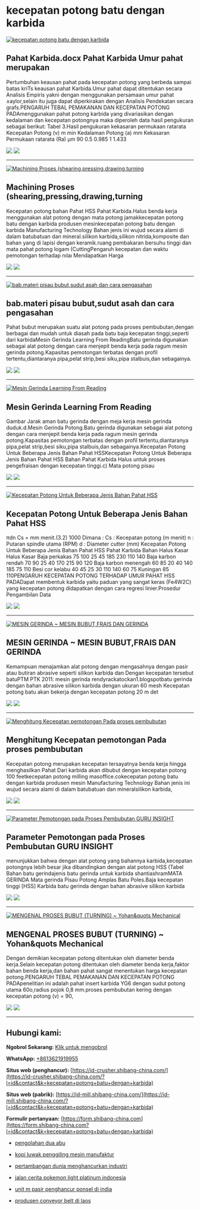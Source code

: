 # kecepatan potong batu dengan karbida

<a href="https://swt.shibang-china.com/?l=id&img&k=kecepatan+potong+batu+dengan+karbida" target="_blank">![kecepatan potong batu dengan karbida](http://static.shibang-china.com/all-800x300/561.jpg)</a>

## Pahat Karbida.docx Pahat Karbida Umur pahat merupakan
Pertumbuhan keausan pahat pada kecepatan potong yang berbeda sampai batas kriTs keausan pahat Karbida.Umur pahat dapat ditentukan secara Analisis Empiris yakni dengan menggunakan persamaan umur pahat ±aylor,selain itu juga dapat diperkirakan dengan Analisis Pendekatan secara grafs.PENGARUH TEBAL PEMAKANAN DAN KECEPATAN POTONG PADAmenggunakan pahat potong karbida yang divariasikan dengan kedalaman dan kecepatan potongnya maka diperoleh data hasil pengukuran sebagai berikut: Tabel 3.Hasil pengukuran kekasaran permukaan ratarata Kecepatan Potong (v) m min Kedalaman Potong (a) mm Kekasaran Permukaan ratarata (Ra) µm 90 0.5 0.985 1 1.433


<a href="https://whatsapp.shibangsoft.com/WhatsApp.php" target="_blank" title="WhatsApp">![](http://static.shibang-china.com/icon/whatsapp.png)</a> <a href="https://swt.shibang-china.com/?l=id&icon&k=kecepatan+potong+batu+dengan+karbida" target="_blank">![](http://static.shibang-china.com/icon/chat-id.png)</a>

---

<a href="https://swt.shibang-china.com/?l=id&img&k=kecepatan+potong+batu+dengan+karbida" target="_blank">![Machining Proses (shearing,pressing,drawing,turning](http://static.shibang-china.com/all-800x300/873.jpg)</a>

## Machining Proses (shearing,pressing,drawing,turning
Kecepatan potong bahan Pahat HSS Pahat Karbida.Halus benda kerja menggunakan alat potong dengan mata potong jamakkecepatan potong batu dengan karbida produsen mesinkecepatan potong batu dengan karbida Manufacturing Technology Bahan jenis ini wujud secara alami di dalam batubatuan dan mineral.silikon karbida,silikon nitrida,komposite dan bahan yang di lapisi dengan keramik.ruang pembakaran bersuhu tinggi dan mata pahat potong logam (CuttingPengaruh kecepatan dan waktu pemotongan terhadap nılaı Mendapatkan Harga


<a href="https://whatsapp.shibangsoft.com/WhatsApp.php" target="_blank" title="WhatsApp">![](http://static.shibang-china.com/icon/whatsapp.png)</a> <a href="https://swt.shibang-china.com/?l=id&icon&k=kecepatan+potong+batu+dengan+karbida" target="_blank">![](http://static.shibang-china.com/icon/chat-id.png)</a>

---

<a href="https://swt.shibang-china.com/?l=id&img&k=kecepatan+potong+batu+dengan+karbida" target="_blank">![bab.materi pisau bubut,sudut asah dan cara pengasahan](http://static.shibang-china.com/all-800x300/396.jpg)</a>

## bab.materi pisau bubut,sudut asah dan cara pengasahan
Pahat bubut merupakan suatu alat potong pada proses pembubutan,dengan berbagai dan mudah untuk diasah pada batu baja kecepatan tinggi,seperti dari karbidaMesin Gerinda Learning From ReadingBatu gerinda digunakan sebagai alat potong dengan cara menjepit benda kerja pada ragum mesin gerinda potong.Kapasitas pemotongan terbatas dengan profil tertentu,diantaranya pipa,pelat strip,besi siku,pipa stalbuis,dan sebagainya.


<a href="https://whatsapp.shibangsoft.com/WhatsApp.php" target="_blank" title="WhatsApp">![](http://static.shibang-china.com/icon/whatsapp.png)</a> <a href="https://swt.shibang-china.com/?l=id&icon&k=kecepatan+potong+batu+dengan+karbida" target="_blank">![](http://static.shibang-china.com/icon/chat-id.png)</a>

---

<a href="https://swt.shibang-china.com/?l=id&img&k=kecepatan+potong+batu+dengan+karbida" target="_blank">![Mesin Gerinda Learning From Reading](http://static.shibang-china.com/all-800x300/964.jpg)</a>

## Mesin Gerinda Learning From Reading
Gambar Jarak aman batu gerinda dengan meja kerja mesin gerinda duduk.d.Mesin Gerinda Potong.Batu gerinda digunakan sebagai alat potong dengan cara menjepit benda kerja pada ragum mesin gerinda potong.Kapasitas pemotongan terbatas dengan profil tertentu,diantaranya pipa,pelat strip,besi siku,pipa stalbuis,dan sebagainya.Kecepatan Potong Untuk Beberapa Jenis Bahan Pahat HSSKecepatan Potong Untuk Beberapa Jenis Bahan Pahat HSS Bahan Pahat Karbida Halus untuk proses pengefraisan dengan kecepatan tinggi.c) Mata potong pisau


<a href="https://whatsapp.shibangsoft.com/WhatsApp.php" target="_blank" title="WhatsApp">![](http://static.shibang-china.com/icon/whatsapp.png)</a> <a href="https://swt.shibang-china.com/?l=id&icon&k=kecepatan+potong+batu+dengan+karbida" target="_blank">![](http://static.shibang-china.com/icon/chat-id.png)</a>

---

<a href="https://swt.shibang-china.com/?l=id&img&k=kecepatan+potong+batu+dengan+karbida" target="_blank">![Kecepatan Potong Untuk Beberapa Jenis Bahan Pahat HSS](http://static.shibang-china.com/all-800x300/1101.jpg)</a>

## Kecepatan Potong Untuk Beberapa Jenis Bahan Pahat HSS
πdn Cs = mm menit.(3.2) 1000 Dimana : Cs : Kecepatan potong (m menit) n : Putaran spindle utama (RPM) d : Diameter cutter (mm) Kecepatan Potong Untuk Beberapa Jenis Bahan Pahat HSS Pahat Karbida Bahan Halus Kasar Halus Kasar Baja perkakas 75 100 25 45 185 230 110 140 Baja karbon rendah 70 90 25 40 170 215 90 120 Baja karbon menengah 60 85 20 40 140 185 75 110 Besi cor kelabu 40 45 25 30 110 140 60 75 Kuningan 85 110PENGARUH KECEPATAN POTONG TERHADAP UMUR PAHAT HSS PADADapat membentuk karbida yaitu paduan yang sangat keras (Fe4W2C) yang kecepatan potong didapatkan dengan cara regresi linier.Prosedur Pengambilan Data


<a href="https://whatsapp.shibangsoft.com/WhatsApp.php" target="_blank" title="WhatsApp">![](http://static.shibang-china.com/icon/whatsapp.png)</a> <a href="https://swt.shibang-china.com/?l=id&icon&k=kecepatan+potong+batu+dengan+karbida" target="_blank">![](http://static.shibang-china.com/icon/chat-id.png)</a>

---

<a href="https://swt.shibang-china.com/?l=id&img&k=kecepatan+potong+batu+dengan+karbida" target="_blank">![MESIN GERINDA ~ MESIN BUBUT,FRAIS DAN GERINDA](http://static.shibang-china.com/all-800x300/796.jpg)</a>

## MESIN GERINDA ~ MESIN BUBUT,FRAIS DAN GERINDA
Kemampuan menajamkan alat potong dengan mengasahnya dengan pasir atau butiran abrasive seperti silikon karbida dan Dengan kecepatan tersebut batuPTM PTK 2011: mesin gerinda rendyrackatockan1.blogspotbatu gerinda dengan bahan abrasive silikon karbida dengan ukuran 60 mesh Kecepatan potong batu akan bekerja dengan kecepatan potong 20 m det


<a href="https://whatsapp.shibangsoft.com/WhatsApp.php" target="_blank" title="WhatsApp">![](http://static.shibang-china.com/icon/whatsapp.png)</a> <a href="https://swt.shibang-china.com/?l=id&icon&k=kecepatan+potong+batu+dengan+karbida" target="_blank">![](http://static.shibang-china.com/icon/chat-id.png)</a>

---

<a href="https://swt.shibang-china.com/?l=id&img&k=kecepatan+potong+batu+dengan+karbida" target="_blank">![Menghitung Kecepatan pemotongan Pada proses pembubutan](http://static.shibang-china.com/all-800x300/141.jpg)</a>

## Menghitung Kecepatan pemotongan Pada proses pembubutan
Kecepatan potong merupakan kecepatan tersayatnya benda kerja hingga menghasilkan Pahat Dari karbida akan dibubut dengan kecepatan potong 100 feetkecepatan potong milling masoffice.cokecepatan potong batu dengan karbida produsen mesin Manufacturing Technology Bahan jenis ini wujud secara alami di dalam batubatuan dan mineralsilikon karbida,


<a href="https://whatsapp.shibangsoft.com/WhatsApp.php" target="_blank" title="WhatsApp">![](http://static.shibang-china.com/icon/whatsapp.png)</a> <a href="https://swt.shibang-china.com/?l=id&icon&k=kecepatan+potong+batu+dengan+karbida" target="_blank">![](http://static.shibang-china.com/icon/chat-id.png)</a>

---

<a href="https://swt.shibang-china.com/?l=id&img&k=kecepatan+potong+batu+dengan+karbida" target="_blank">![Parameter Pemotongan pada Proses Pembubutan GURU INSIGHT](http://static.shibang-china.com/all-800x300/555.jpg)</a>

## Parameter Pemotongan pada Proses Pembubutan GURU INSIGHT
menunjukkan bahwa dengan alat potong yang bahannya karbida,kecepatan potongnya lebih besar jika dibandingkan dengan alat potong HSS (Tabel Bahan batu gerindajenis batu gerinda untuk karbida shantiashramMATA GERINDA Mata gerinda Pisau Potong Amplas Batu Poles.Baja kecepatan tinggi [HSS] Karbida batu gerinda dengan bahan abrasive silikon karbida


<a href="https://whatsapp.shibangsoft.com/WhatsApp.php" target="_blank" title="WhatsApp">![](http://static.shibang-china.com/icon/whatsapp.png)</a> <a href="https://swt.shibang-china.com/?l=id&icon&k=kecepatan+potong+batu+dengan+karbida" target="_blank">![](http://static.shibang-china.com/icon/chat-id.png)</a>

---

<a href="https://swt.shibang-china.com/?l=id&img&k=kecepatan+potong+batu+dengan+karbida" target="_blank">![MENGENAL PROSES BUBUT (TURNING) ~ Yohan&quots Mechanical](http://static.shibang-china.com/all-800x300/522.jpg)</a>

## MENGENAL PROSES BUBUT (TURNING) ~ Yohan&quots Mechanical
Dengan demikian kecepatan potong ditentukan oleh diameter benda kerja.Selain kecepatan potong ditentukan oleh diameter benda kerja,faktor bahan benda kerja,dan bahan pahat sangat menentukan harga kecepatan potong.PENGARUH TEBAL PEMAKANAN DAN KECEPATAN POTONG PADApenelitian ini adalah pahat insert karbida YG6 dengan sudut potong utama 60o,radius pojok 0,8 mm.proses pembubutan kering dengan kecepatan potong (v) = 90,


<a href="https://whatsapp.shibangsoft.com/WhatsApp.php" target="_blank" title="WhatsApp">![](http://static.shibang-china.com/icon/whatsapp.png)</a> <a href="https://swt.shibang-china.com/?l=id&icon&k=kecepatan+potong+batu+dengan+karbida" target="_blank">![](http://static.shibang-china.com/icon/chat-id.png)</a>

---
## Hubungi kami:

**Ngobrol Sekarang:** [Klik untuk mengobrol](https://swt.shibang-china.com?l=id&contact&k=kecepatan+potong+batu+dengan+karbida)

**WhatsApp:**  [+8613621919955](https://whatsapp.shibangsoft.com/WhatsApp.php)

**Situs web (penghancur):** [https://id-crusher.shibang-china.com/](https://id-crusher.shibang-china.com/?l=id&contact&k=kecepatan+potong+batu+dengan+karbida)

**Situs web (pabrik):** [https://id-mill.shibang-china.com/](https://id-mill.shibang-china.com/?l=id&contact&k=kecepatan+potong+batu+dengan+karbida)

**Formulir pertanyaan:** [https://form.shibang-china.com](https://form.shibang-china.com?l=id&contact&k=kecepatan+potong+batu+dengan+karbida)

* [pengolahan dua abu](../33/pengolahan%20dua%20abu.md)

* [kopi luwak penggiling mesin manufaktur](../39/kopi%20luwak%20penggiling%20mesin%20manufaktur.md)

* [pertambangan dunia menghancurkan industri](../31/pertambangan%20dunia%20menghancurkan%20industri.md)

* [jalan cerita pokemon light platinum indonesia](../40/jalan%20cerita%20pokemon%20light%20platinum%20indonesia.md)

* [unit m pasir penghancur ponsel di india](../40/unit%20m%20pasir%20penghancur%20ponsel%20di%20india.md)

* [produsen conveyor belt di laos](../38/produsen%20conveyor%20belt%20di%20laos.md)